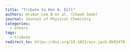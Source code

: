 ```yaml
---
title: "Tribute to Ken A. Dill"
authors: Hribar-Lee B et al. (Chaok Seok)
journal: Journal of Physical Chemistry
categories:
  - others
tags:
  - tribute
redirect_to: https://doi.org/10.1021/acs.jpcb.8b02470
---
```

